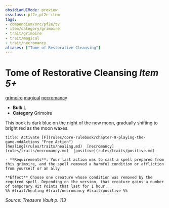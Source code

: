 ```yaml
---
obsidianUIMode: preview
cssclass: pf2e,pf2e-item
tags:
- compendium/src/pf2e/tv
- item/category/grimoire
- trait/grimoire
- trait/magical
- trait/necromancy
aliases: ["Tome of Restorative Cleansing"]
---
```

# Tome of Restorative Cleansing *Item 5+*  
[grimoire](rules/traits/grimoire-som.md)  [magical](rules/traits/magical.md)  [necromancy](rules/traits/necromancy.md)  

- **Bulk** L
- **Category** Grimoire

This book is dark blue on the night of the new moon, gradually shifting to bright red as the moon waxes.

```ad-embed-ability
title: Activate [F](rules/core-rulebook/chapter-9-playing-the-game.md#Actions "Free Action")
[healing](rules/traits/healing.md)  [necromancy](rules/traits/necromancy.md)  [positive](rules/traits/positive.md)  

- **Requirements**: Your last action was to cast a spell prepared from this grimoire, and the spell removed a harmful condition or affliction from yourself or an ally

**Effect** Choose one creature whose condition was removed by the required spell. Depending on the version, that creature gains a number of temporary Hit Points that last for 1 hour.  
%% #trait/healing #trait/necromancy #trait/positive %%
```

*Source: Treasure Vault p. 113*